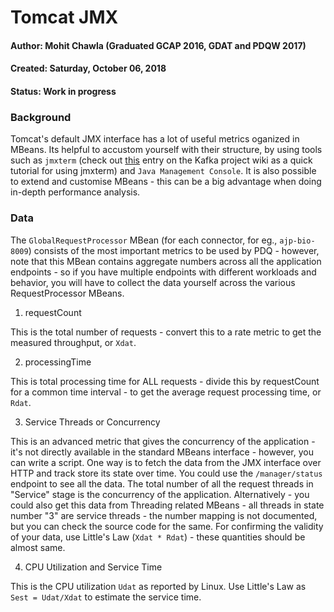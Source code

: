# Tomcat JMX


#### Author:   Mohit Chawla (Graduated GCAP 2016, GDAT and PDQW 2017)
#### Created:  Saturday, October 06, 2018 
#### Status:   Work in progress 


### Background
Tomcat's default JMX interface has a lot of useful metrics oganized in MBeans. Its helpful to accustom yourself with their structure, by using tools such as <code>jmxterm</code> (check out [this](https://cwiki.apache.org/confluence/display/KAFKA/jmxterm+quickstart) entry on the Kafka project wiki as a quick tutorial for using jmxterm) and <code>Java Management Console</code>. It is also possible to extend and customise MBeans - this can be a big advantage when doing in-depth performance analysis.

### Data 
The <code>GlobalRequestProcessor</code> MBean (for each connector, for eg., <code>ajp-bio-8009</code>) consists of the most important metrics to be used by PDQ - however, note that this MBean contains aggregate numbers across all the application endpoints - so if you have multiple endpoints with different workloads and behavior, you will have to collect the data yourself across the various RequestProcessor MBeans.  

1. requestCount

This is the total number of requests - convert this to a rate metric to get the measured throughput, or <code>Xdat</code>.

2. processingTime

This is total processing time for ALL requests - divide this by requestCount for a common time interval - to get the average request processing time, or <code>Rdat</code>.

3. Service Threads or Concurrency

This is an advanced metric that gives the concurrency of the application - it's not directly available in the standard MBeans interface - however, you can write a script. One way is to fetch the data from the JMX interface over HTTP and track store its state over time. You could use the <code>/manager/status</code> endpoint to see all the data. The total number of all the request threads in "Service" stage is the concurrency of the application. Alternatively - you could also get this data from Threading related MBeans - all threads in state number "3" are service threads - the number mapping is not documented, but you can check the source code for the same. For confirming the validity of your data, use Little's Law (<code>Xdat * Rdat</code>) - these quantities should be almost same.

4. CPU Utilization and Service Time

This is the CPU utilization <code>Udat</code> as reported by Linux. Use Little's Law as <code>Sest = Udat/Xdat</code> to estimate the service time.



